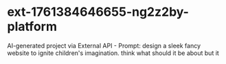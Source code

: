 # ext-1761384646655-ng2z2by-platform
AI-generated project via External API - Prompt: design a sleek fancy website to ignite children's imagination. think what should it be about but it 
